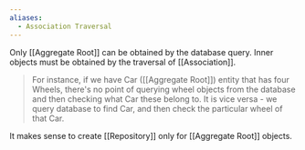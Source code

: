 ```yaml
---
aliases:
  - Association Traversal
---
```

Only [[Aggregate Root]] can be obtained by the database query. Inner objects must be obtained by the traversal of [[Association]].

> For instance, if we have Car ([[Aggregate Root]]) entity that has four Wheels, there's no point of querying wheel objects from the database and then checking what Car these belong to. It is vice versa - we query database to find Car, and then check the particular wheel of that Car.

It makes sense to create [[Repository]] only for [[Aggregate Root]] objects.